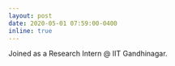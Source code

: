 ```yaml
---
layout: post
date: 2020-05-01 07:59:00-0400
inline: true
---
```


Joined as a Research Intern @ IIT Gandhinagar.
